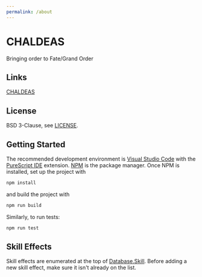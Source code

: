 ```yaml
---
permalink: /about
---
```

# CHALDEAS
Bringing order to Fate/Grand Order

## Links
[CHALDEAS](https://jnbooth.github.io/chaldeas/#)

## License
BSD 3-Clause, see [LICENSE](https://github.com/jnbooth/chaldeas/blob/master/LICENSE).

## Getting Started
The recommended development environment is [Visual Studio Code](code.visualstudio.com) with the [PureScript IDE](https://marketplace.visualstudio.com/items?itemName=nwolverson.ide-purescript) extension. [NPM](https://www.npmjs.com/get-npm) is the package manager. Once NPM is installed, set up the project with

```sh
npm install
```

and build the project with

```sh
npm run build
```

Similarly, to run tests:

```sh
npm run test
```

## Skill Effects
Skill effects are enumerated at the top of [Database.Skill](src/Database/Skill.purs). Before adding a new skill effect, make sure it isn't already on the list.
